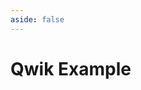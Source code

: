 ```yaml
---
aside: false
---
```


# Qwik Example

<script setup>
import Demo from '../components/DemoComp.vue'
</script>

<Demo url="https://stackblitz.com/github/willnguyen1312/zoom-image/tree/main/examples/qwik-ts?embed=1&theme=dark" />
